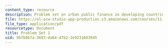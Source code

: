 ```yaml
---
content_type: resource
description: Problem set on urban public finance in developing countries.
file: https://ol-ocw-studio-app-production.s3.amazonaws.com/courses/11-487-urban-public-finance-in-developing-countries-fall-2004/9bfb8b7a3693da6447b22e9231683945_problem_set_1.pdf
file_type: application/pdf
resourcetype: Document
title: Problem Set 1
uid: 9bfb8b7a-3693-da64-47b2-2e9231683945
---
```

